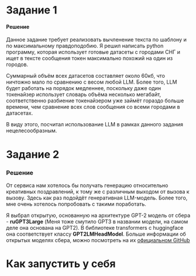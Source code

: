# Задание 1

#### Решение

Данное задание требует реализовать вычленение текста по шаблону и по максимальному правдоподобию. Я решил написать python программу, которая использует готовые датасеты с городами СНГ и ищет в тексте сообщения токен максимально похожий на один из городов. 

Суммарный объём всех датасетов составляет около 60кб, что ничтожно мало по сравнению с весом любой LLM. Более того, LLM будет работать на порядок медленнее, поскольку даже один токенайзер использует словарь объёма несколько мегабайт, соответственно разбиение токенайзером уже займёт гораздо больше времени, чем сравнение всех слов сообщения со всеми городами в датасетах.

В виду этого, посчитал использование LLM в рамках данного задания нецелесообразным.

# Задание 2

### Решение

От сервиса нам хотелось бы получать генерацию относительно креативных поздравлений, к тому же с различным выходом от вызова к вызову. Здесь как раз подойдёт генеративная LLM-модель. Более того, мне очень хотелось попробовать с такими поработать.

Я выбрал открытую, основанную на архитектуре GPT-2 модель от сбера - **ruGPT3Large** (Меня тоже смутило GPT3 в названии модели, на самом деле она основана на GPT2). В библиотеке transformers с huggingface она соответствует классу **GPT2LMHeadModel**. Больше информации об открытых моделях сбера, можно посмотреть на их [официальном GitHub](https://github.com/ai-forever/ru-gpts)



# Как запустить у себя